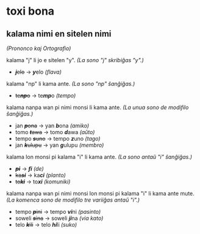 # toxi bona

## kalama nimi en sitelen nimi
*(Prononco kaj Ortografio)*

kalama "j" li jo e sitelen "y".
*(La sono "j" skribiĝas "y".)*

* ~~***j***elo~~ → ***y***elo *(flava)*

kalama "np" li kama ante.
*(La sono "np" ŝanĝiĝas.)*

* ~~te***np***o~~ → te***mp***o *(tempo)*

kalama nanpa wan pi nimi monsi li kama ante.
*(La unua sono de modifilo ŝanĝiĝas.)*

* jan ~~***p***ona~~ → yan ***b***ona *(amiko)*
* tomo ~~***t***awa~~ → tomo ***d***awa *(aŭto)*
* tempo ~~***s***uno~~ → tempo ***z***uno *(tago)*
* jan ~~***k***ulupu~~ → yan ***g***ulupu *(membro)*

kalama lon monsi pi kalama "i" li kama ante.
*(La sono antaŭ "i" ŝanĝiĝas.)*

* ~~***pi***~~ → ***fi*** *(de)*
* ~~ka***si***~~ → ka***ci*** *(planto)*
* ~~to***ki***~~ → to***xi*** *(komuniki)* 

kalama nanpa wan pi nimi monsi lon monsi pi kalama "i" li kama ante mute.
*(La komenca sono de modifilo tre variiĝas antaŭ "i".)*

* tempo ~~***p***ini~~ → tempo ***vi***ni *(pasinto)*
* soweli ~~***s***ina~~ → soweli ***ji***na *(via kato)*
* telo ~~***k***ili~~ → telo ***hi***li *(suko)*

